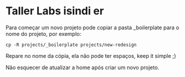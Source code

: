# Taller Labs isindi er

Para começar um novo projeto pode copiar a pasta _boilerplate para o nome do projeto, por exemplo:
```
cp -R projects/_boilerplate projects/new-redesign
```
Repare no nome da cópia, ela não pode ter espaços, keep it simple ;)

Não esquecer de atualizar a home após criar um novo projeto.